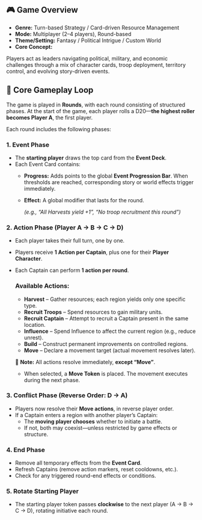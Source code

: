 ## **🎮 Game Overview**

- **Genre:** Turn-based Strategy / Card-driven Resource Management
- **Mode:** Multiplayer (2–4 players), Round-based
- **Theme/Setting:** Fantasy / Political Intrigue / Custom World
- **Core Concept:**
    
Players act as leaders navigating political, military, and economic challenges through a mix of character cards, troop deployment, territory control, and evolving story-driven events.

## **🔁 Core Gameplay Loop**

The game is played in **Rounds**, with each round consisting of structured phases. At the start of the game, each player rolls a D20—**the highest roller becomes Player A**, the first player.

Each round includes the following phases:

### **1. Event Phase**

- The **starting player** draws the top card from the **Event Deck**.
- Each Event Card contains:
    - **Progress:** Adds points to the global **Event Progression Bar**. When thresholds are reached, corresponding story or world effects trigger immediately.
    - **Effect:** A global modifier that lasts for the round.
        
        *(e.g., “All Harvests yield +1”, “No troop recruitment this round”)*
        

### **2. Action Phase (Player A → B → C → D)**

- Each player takes their full turn, one by one.
- Players receive **1 Action per Captain**, plus one for their **Player Character**.
- Each Captain can perform **1 action per round**.
    
    ### **Available Actions:**
    
    - **Harvest** – Gather resources; each region yields only one specific type.
    - **Recruit Troops** – Spend resources to gain military units.
    - **Recruit Captain** – Attempt to recruit a Captain present in the same location.
    - **Influence** – Spend Influence to affect the current region (e.g., reduce unrest).
    - **Build** – Construct permanent improvements on controlled regions.
    - **Move** – Declare a movement target (actual movement resolves later).
    
    📝 **Note:** All actions resolve immediately, **except “Move”**.
    
    - When selected, a **Move Token** is placed. The movement executes during the next phase.

### **3. Conflict Phase (Reverse Order: D → A)**

- Players now resolve their **Move actions**, in reverse player order.
- If a Captain enters a region with another player’s Captain:
    - The **moving player chooses** whether to initiate a battle.
    - If not, both may coexist—unless restricted by game effects or structure.

### **4. End Phase**

- Remove all temporary effects from the **Event Card**.
- Refresh Captains (remove action markers, reset cooldowns, etc.).
- Check for any triggered round-end effects or conditions.

### **5. Rotate Starting Player**

- The starting player token passes **clockwise** to the next player (A → B → C → D), rotating initiative each round.